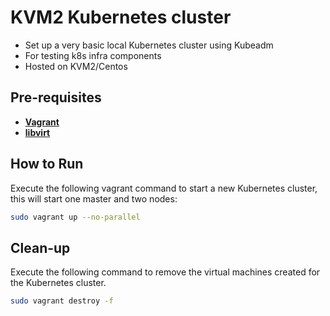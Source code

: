 # KVM2 Kubernetes cluster

- Set up a very basic local Kubernetes cluster using Kubeadm
- For testing k8s infra components
- Hosted on KVM2/Centos

## Pre-requisites

 * **[Vagrant](https://www.vagrantup.com)**
 * **[libvirt](https://wiki.centos.org/HowTos/KVM)**

## How to Run

Execute the following vagrant command to start a new Kubernetes cluster, this will start one master and two nodes:

```sh
sudo vagrant up --no-parallel
```

## Clean-up

Execute the following command to remove the virtual machines created for the Kubernetes cluster.

```sh
sudo vagrant destroy -f
```
